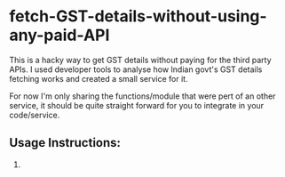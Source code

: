 # fetch-GST-details-without-using-any-paid-API

This is a hacky way to get GST details without paying for the third party APIs. I used developer tools to analyse how Indian govt's GST details fetching works and created a small service for it.

For now I'm only sharing the functions/module that were pert of an other service, it should be quite straight forward for you to integrate in your code/service.


## Usage Instructions:
1. 
